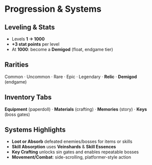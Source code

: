 # Progression & Systems

## Leveling & Stats
- Levels **1 → 1000**
- **+3 stat points** per level
- At **1000**: become a **Demigod** (float, endgame tier)

## Rarities
Common · Uncommon · Rare · Epic · Legendary · **Relic** · **Demigod** (endgame)

## Inventory Tabs
**Equipment** (paperdoll) · **Materials** (crafting) · **Memories** (story) · **Keys** (boss gates)

## Systems Highlights
- **Loot or Absorb** defeated enemies/bosses for items or skills  
- **Skill Absorption** uses **Veinshards** & **Skill Essences**  
- **Key Crafting** unlocks sin gates and enables repeatable bosses  
- **Movement/Combat**: side-scrolling, platformer-style action
